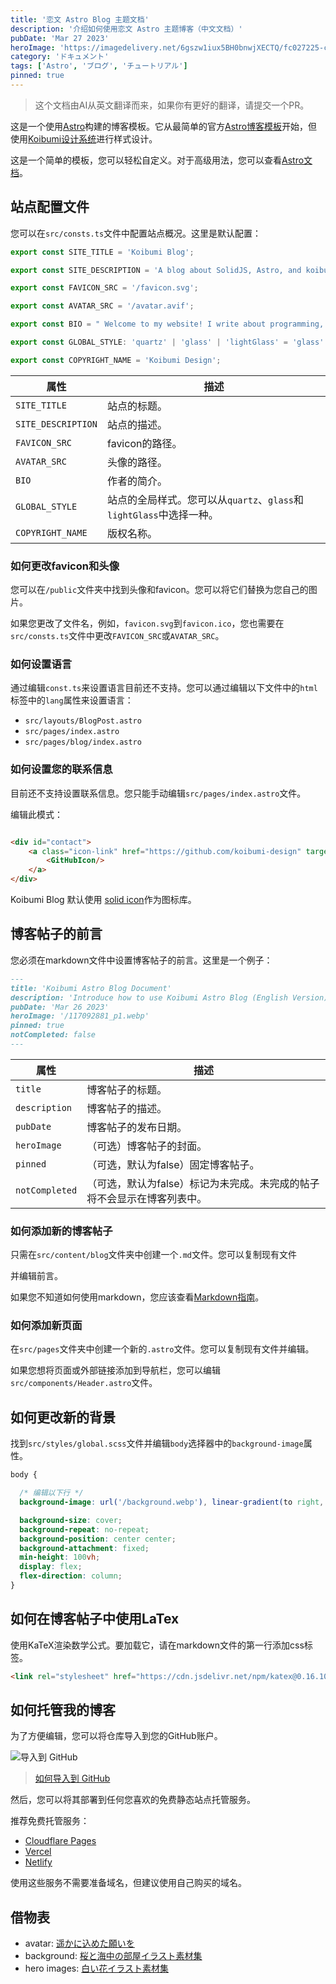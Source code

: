```yaml
---
title: '恋文 Astro Blog 主题文档'
description: '介绍如何使用恋文 Astro 主题博客（中文文档）'
pubDate: 'Mar 27 2023'
heroImage: 'https://imagedelivery.net/6gszw1iux5BH0bnwjXECTQ/fc027225-c8ad-4d9b-6fb7-bb10eb990b00/small'
category: 'ドキュメント'
tags: ['Astro', 'ブログ', 'チュートリアル']
pinned: true
---
```


> 这个文档由AI从英文翻译而来，如果你有更好的翻译，请提交一个PR。

这是一个使用[Astro](https://astro.build)构建的博客模板。它从最简单的官方[Astro博客模板](https://astro.build/themes/details/blog/)开始，但使用[Koibumi设计系统](https://solid.koibumi.art)进行样式设计。

这是一个简单的模板，您可以轻松自定义。对于高级用法，您可以查看[Astro文档](https://docs.astro.build)。

## 站点配置文件

您可以在`src/consts.ts`文件中配置站点概况。这里是默认配置：

```ts
export const SITE_TITLE = 'Koibumi Blog';

export const SITE_DESCRIPTION = 'A blog about SolidJS, Astro, and koibumi design.';

export const FAVICON_SRC = '/favicon.svg';

export const AVATAR_SRC = '/avatar.avif';

export const BIO = " Welcome to my website! I write about programming, technology, and other things that interest me."

export const GLOBAL_STYLE: 'quartz' | 'glass' | 'lightGlass' = 'glass'

export const COPYRIGHT_NAME = 'Koibumi Design';
```

| 属性              | 描述                                                                         |
|-------------------|----------------------------------------------------------------------------|
| `SITE_TITLE`      | 站点的标题。                                                                 |
| `SITE_DESCRIPTION`| 站点的描述。                                                                 |
| `FAVICON_SRC`     | favicon的路径。                                                              |
| `AVATAR_SRC`      | 头像的路径。                                                                 |
| `BIO`             | 作者的简介。                                                                 |
| `GLOBAL_STYLE`    | 站点的全局样式。您可以从`quartz`、`glass`和`lightGlass`中选择一种。           |
| `COPYRIGHT_NAME`  | 版权名称。                                                                   |

### 如何更改favicon和头像

您可以在`/public`文件夹中找到头像和favicon。您可以将它们替换为您自己的图片。

如果您更改了文件名，例如，`favicon.svg`到`favicon.ico`，您也需要在`src/consts.ts`文件中更改`FAVICON_SRC`或`AVATAR_SRC`。

### 如何设置语言

通过编辑`const.ts`来设置语言目前还不支持。您可以通过编辑以下文件中的`html`标签中的`lang`属性来设置语言：

- `src/layouts/BlogPost.astro`
- `src/pages/index.astro`
- `src/pages/blog/index.astro`

### 如何设置您的联系信息

目前还不支持设置联系信息。您只能手动编辑`src/pages/index.astro`文件。

编辑此模式：

```html

<div id="contact">
    <a class="icon-link" href="https://github.com/koibumi-design" target="_blank" aria-label="GitHub">
        <GitHubIcon/>
    </a>
</div>
```

Koibumi Blog 默认使用 [solid icon](https://solid-icons.vercel.app/)作为图标库。

## 博客帖子的前言

您必须在markdown文件中设置博客帖子的前言。这里是一个例子：

```md
---
title: 'Koibumi Astro Blog Document'
description: 'Introduce how to use Koibumi Astro Blog (English Version)'
pubDate: 'Mar 26 2023'
heroImage: '/117092881_p1.webp'
pinned: true
notCompleted: false
---
```

| 属性            | 描述                                                                                   |
|-----------------|---------------------------------------------------------------------------------------|
| `title`         | 博客帖子的标题。                                                                        |
| `description`   | 博客帖子的描述。                                                                        |
| `pubDate`       | 博客帖子的发布日期。                                                                     |
| `heroImage`     | （可选）博客帖子的封面。                                                                 |
| `pinned`        | （可选，默认为false）固定博客帖子。                                                      |
| `notCompleted`  | （可选，默认为false）标记为未完成。未完成的帖子将不会显示在博客列表中。                   |

### 如何添加新的博客帖子

只需在`src/content/blog`文件夹中创建一个`.md`文件。您可以复制现有文件

并编辑前言。

如果您不知道如何使用markdown，您应该查看[Markdown指南](https://www.markdownguide.org/basic-syntax/)。

### 如何添加新页面

在`src/pages`文件夹中创建一个新的`.astro`文件。您可以复制现有文件并编辑。

如果您想将页面或外部链接添加到导航栏，您可以编辑`src/components/Header.astro`文件。

## 如何更改新的背景

找到`src/styles/global.scss`文件并编辑`body`选择器中的`background-image`属性。

```scss
body {

  /* 编辑以下行 */
  background-image: url('/background.webp'), linear-gradient(to right, #ffcdb9, #FFC0CB);

  background-size: cover;
  background-repeat: no-repeat;
  background-position: center center;
  background-attachment: fixed;
  min-height: 100vh;
  display: flex;
  flex-direction: column;
}
```

## 如何在博客帖子中使用LaTex

使用KaTeX渲染数学公式。要加载它，请在markdown文件的第一行添加css标签。

```md
<link rel="stylesheet" href="https://cdn.jsdelivr.net/npm/katex@0.16.10/dist/katex.min.css">
```

## 如何托管我的博客

为了方便编辑，您可以将仓库导入到您的GitHub账户。

![导入到 GitHub](https://imagedelivery.net/6gszw1iux5BH0bnwjXECTQ/66e68dab-9351-4eb2-3141-6a5870801a00/public)

> [如何导入到 GitHub](https://docs.github.com/en/migrations/importing-source-code/using-github-importer/importing-a-repository-with-github-importer)

然后，您可以将其部署到任何您喜欢的免费静态站点托管服务。

推荐免费托管服务：

- [Cloudflare Pages](https://pages.cloudflare.com/)
- [Vercel](https://vercel.com/)
- [Netlify](https://www.netlify.com/)

使用这些服务不需要准备域名，但建议使用自己购买的域名。

## 借物表

- avatar: [遥かに込めた願いを](https://www.chichi-pui.com/posts/09ed6832-e2eb-4e80-b107-a93d0e55fd33/)
- background: [桜と海中の部屋イラスト素材集](https://www.pixiv.net/artworks/116840824)
- hero images: [白い花イラスト素材集](https://www.pixiv.net/artworks/117092881)